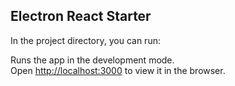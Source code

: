 ## Electron React Starter

In the project directory, you can run:


Runs the app in the development mode.<br />
Open [http://localhost:3000](http://localhost:3000) to view it in the browser.

